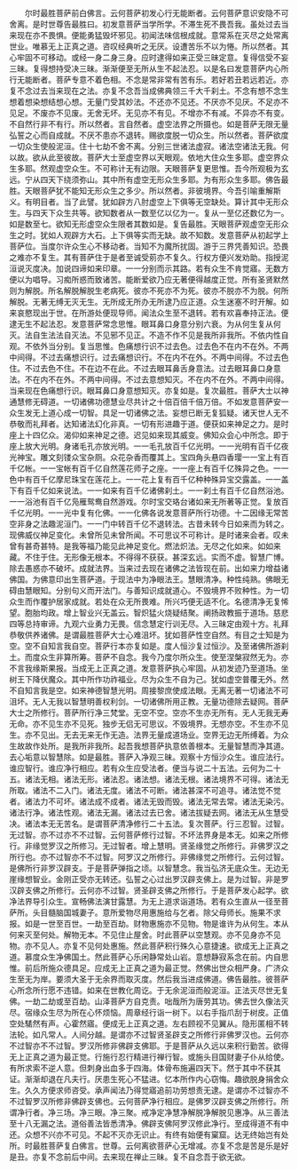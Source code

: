 <!-- { "loadSidebar": true } -->
　　尔时最胜菩萨前白佛言。云何菩萨初发心行无能断者。云何菩萨意识安隐不可舍离。是时世尊告最胜曰。初发意菩萨当学所学。不滞生死不畏吾我。虽处过去当来现在亦不畏惧。便能勇猛毁坏邪见。初闻法味信根成就。意常系在灭尽之处常离世业。唯慕无上正真之道。咨叹经典听之无厌。设遭苦乐不以为惓。所以然者。其心牢固不可移动。或经一身二身三身。应时逮得如来正受三昧定意。复得信受不妄三昧。复得想持受决三昧。渐渐便至无所从生不起法忍。以是名曰发意菩萨内心所行无能断者。菩萨专意不着色相。不念是常非常有苦有乐。若好若丑若远若近。亦复不念过去当来现在之法。亦复不念吾当成佛典领三千大千刹土。不念有想不念生想着想染想结想心想。无量门受其妙法。不还亦不见还。不厌亦不见厌。不足亦不见足。不废亦不见废。无舍无坏。无见亦不有见。不增亦不有减。不异亦不有变。不自然行非不有行。所以然者。言自然者。虚空法界之所摄也。如是菩萨无限无量弘誓之心而自成就。不厌不患亦不退转。赐欲度脱一切众生。所以然者。菩萨欲度一切众生使般泥洹。住十七劫不舍不离。分别三世诸法虚寂。诸法空诸法无我。何以故。欲从此至彼故。菩萨大士至虚空界以天眼观。依地大住众生多耶。虚空界众生多耶。然观虚空众生。不可称计无有边限。天眼菩萨复更思惟。吾今所观极为玄远。宁从四天下绕须弥山。其中所有虚空无形众生多耶。为有形众生多耶。佛告最胜。天眼菩萨犹不能知无形众生之多少。所以然者。非彼境界。今吾引喻重解斯义。有明目者。当了此譬。犹如辟方八肘虚空上下俱等无空缺处。算计其中无形众生。与四天下众生共等。欲知数者从一数至亿以亿为一。复从一至亿还数亿为一。如是数至七。欲知无形虚空众生限者其数如是。复告最胜。天眼菩萨观虚空无形众生之时。犹如人观辟方大石。上下俱等实而无缺。故不知数。发意菩萨从初起学上菩萨位。当度尔许众生心不移动者。当知不为魔所扰固。游于三界凭善知识。恐畏之难亦不复生。其有菩萨住于是者至诚受莂亦不复久。行权方便兴发劝助。指授泥洹说灭度决。加说四谛如来印章。一一分别而示其路。若有众生不肯觉寤。无数方便以为唱导。习痴所惑而致诸苦。能断爱欲乃应无著便得越度正觉。所有圣贤默然则为解脱。所名解脱解脱生老病死。彼亦不死亦不为死。彼亦不脱亦不为脱。何所解脱。无著无缚无灭无生。无所成无所办无所逮乃应正道。众生迷塞不时开解。如来哀愍现出于世。在所游处便现导师。闻法众生至不退转。若有欢喜奉持正法。便逮无生不起法忍。发意菩萨常念思惟。眼耳鼻口身意分别六衰。为从何生复从何灭。法自生法法自灭法。不见邪不见正。不造不作不见是我所非我所。不依内性自观。不依外当分别。复当思惟。色痛想行识不过去色。过去色不在内不在外。不两中间得。不过去痛想识行。过去痛想识行。不在内不在外。不两中间得。不过去色住。不过去色不住。不在边不在此。不过去眼耳鼻舌身意法。过去眼耳鼻口身意法。不在内不在外。不两中间得。不过去意想知灭。不在内不在外。不两中间得。当来现在色痛想行识。眼耳鼻口身意想知灭。亦复如是。复次最胜。菩萨大士以神通慧修无碍道。一切诸佛功德慧业尽共计之十倍百倍千倍万倍。不如发意菩萨安一众生发无上道心成一切智。具足一切诸佛之法。妄想已断无复狐疑。诸天世人无不恭敬而礼拜者。达知诸法幻化非真。一切有形进趣于道。便获如来神足之力。是时座上十四亿众。渴仰如来神足之德。迟见如来现其威变。佛知众会心中所念。即于座上放大光明。身诸毛孔亦放光明。一一毛孔放百千亿光明。一一光明有百千亿夜光神宝。雕文刻镂众宝杂厕。众花杂香而覆其上。宝四角头悬四香璎一一宝上有百千亿帐。一一宝帐有百千亿自然莲花师子之座。一一座上有百千亿殊异之色。一一色中有百千亿摩尼珠宝在莲花上。一一花上复有百千亿种种殊异宝交露盖。一一盖下有百千亿如来说法。一一如来有百千亿诸佛刹土。一一刹土有百千亿自然浴池。一一浴池有百千亿凫雁鸳鸯自然游戏。尔时宝交珞台诸如来无所著等正觉。复放百千亿光明。一一光中复有化佛。一一化佛各说发意菩萨所行功德。十二因缘无常苦空非身之法趣泥洹门。一一门中转百千亿不退转法。古昔未转今日如来而为转之。现佛威仪神足变化。未曾所见未曾所闻。不可思议不可称计。是时诸来会者。叹未曾有甚奇甚特。是我等福乃能见此神足变化。燃法炽法。无尽之化如来。如如来藏。不住于住。无形像无根本。不得得不获获。甚深玄远。实而不虚。智慧广博。除去愚惑亦不破坏。成就法界。当来过去现在诸佛之法皆现在前。出如来力增益诸佛国。为佛意印出生菩萨道。于现法中为净眼法王。慧眼清净。种性纯熟。佛眼无碍由慧眼知。分别句义而开法门。与善知识成就道心。不毁境界不败种性。为一切众生而作覆护居家成就。若处在众无所畏难。所兴巧便无适不化。名德清净无复悕望。胞胎均政。增上智业兴无盖云。智炽猛火烧疑结聚。阐扬政教振于道场。慈悲四等总持审谛。九观六业勇力无畏。信念慧定行训无尽。入三昧定由观十方。礼拜恭敬供养诸佛。是谓最胜菩萨大士心难沮坏。犹如菩萨性空自然。有目之士知是为空。空不自知言我自空。菩萨行本亦复如是。度人恒沙复过恒沙。及至诸佛所游刹土。而度众生非算所筹。菩萨不自念。我今乃度尔所众生。使至涅槃寂然无为。亦不言我缘斯果报。当成无上正真之道。发意菩萨执心牢固。从初发迹乃至道场。坐树王下降伏魔众。其中所作功祚福业。尽为众生不自为己。犹如虚空普覆无外。然不自知言我是空。如来神德智慧光明。周接黎庶使成法眼。无离无著一切诸法不可沮坏。无人无我以智慧明善权利剑。一切诸佛所用正教。无量功德除去疑网。菩萨大士之所修行。菩萨所行净三梵堂。无空不空。空亦不生亦无所有。无人无我无寿无命。亦不见生亦不见死。独步无侣无可思议。不毁境界。无想亦空。不生亦不见生。亦不见出。无去无来无作无造。法界无量成道场业。空界无边无所缚着。为众生故故作处所。是我所非我所。起吾我想菩萨执意依善根本。无量智慧而净其道。去心垢意以智慧除。如是最胜。菩萨入净观三昧。观察十方恒沙众生。谁应法行。谁应智行。谁应净行相应。若有众生应受法者。便当与说二十五法。云何为二十五。诸法无相。诸法无形。诸法忍。诸法想。诸法无根。诸法境界不可得。诸法无所取。诸法不二入门。诸法无度。诸法不可断。诸法甚深不可追寻。诸法觉不觉者。诸法力不可坏。诸法成不成者。诸法无毁而毁。诸法无常去常。诸法无染污。诸法行净。诸法性观。诸法无漏。诸法过去已舍。诸法拔疑去网。诸法无从生慧受决。诸法本无无苦名。是谓菩萨清净修行二十五法。复次菩萨。行三忍智。过智。无过智。亦不过亦不不过智。云何菩萨修行过智。不坏法界身是本无。如来之所修行。非缘觉罗汉之所修习。无过智者。增上慧明。贤圣缘觉之所修行。非佛罗汉之所行也。亦不过智亦不不过智。阿罗汉之所修行。非佛缘觉之所修行。云何过智。是佛所行非罗汉辟支。于是菩萨弹指之顷。以智慧念。我当弘济无底众生。无边无崖缘想智业。金刚正受亦无转还。弘誓之心过出罗汉辟支佛上。是为过智。非是罗汉辟支佛之所修行。云何亦不过智。贤圣辟支佛之所修行。于是菩萨发心起学。欲净法界导引众生。宣畅佛法演甘露慧。为无上道求诣道场。若有众生直从一径至菩萨所。头目髓脑国城妻子。意所爱物尽用惠施给与乞者。除父母师长。施果不求报。如是一世至百世。一劫至百劫。财物惠施亦不见物。物是谁许为从何生。本从何来灭至何处。解物无本。不见住止屋舍。时此菩萨以空慧观。亦不见身亦不见物。亦不见人。亦复不见何处惠施。然此菩萨积行殊久心意捷速。欲成无上正真之道。慕度众生净佛国土。然此菩萨心乐闲静常处山岩。意想静寂系念在前。内自思惟。前后所施众德具足。应成无上正真之道为最正觉。然佛出世众相严身。广济众生至无为岸。要须大圣于无余界而取灭度。然后我当进成佛道。佛告最胜。彼菩萨心所念所行愿不违错。如来在世教化周讫。于无余泥洹而般泥洹。正法灭尽世无复佛。一劫二劫或至百劫。山泽菩萨方自克责。咄哉所为唐劳其功。佛去世久像法灭尽。宿缘众生尽为所在心怀烦恼。周章经行诣一树下。以右手指爪刮于树皮。正值空处騞然有声。心霍然寤。便成无上正真之道。左右顾视不见翼从。隐形匿相不转法轮。如凡常人。人间分越。是谓亦不过智贤圣辟支之所修行非佛罗汉也。云何亦不过智亦不不过智。罗汉所修非佛辟支佛耶。于是菩萨从久远以来积行勤苦。欲得无上正真之道为最正觉。行施行忍行精进行禅行智。或施头目国财妻子仆从给使。有所求索不逆人意。但刺身出血多于四海。体骨布施遍四天下。然于其中不获其证。渐渐却退在凡夫行。厌患生死心不猛进。忆本所作内心窃悔。趣欲脱身捐舍众生。久久方便求师咨受。承声闻法乃得觉寤追前功劳想责无逮。是谓亦不过智亦不不过智罗汉所修非佛辟支佛也。云何菩萨净行相应。是佛罗汉辟支佛之所修行。所谓净行者。净三场。净三眼。净三聚。戒净定净慧净解脱净解脱见惠净。从三善法至十八无漏之法。道俗善法皆悉清净。佛辟支佛阿罗汉修此净行。至成得道不有中还。众想不兴亦不可见。不起不灭亦无识止。有终有始便有窠窟。达无终始岂有处所。时最胜菩萨复白佛言。世尊。云何离欲菩萨心无增减。亦复不念是苦是乐是好是丑。亦复不念前后中间。去来现在禅止三昧。复不自念吾于欲无欲。
